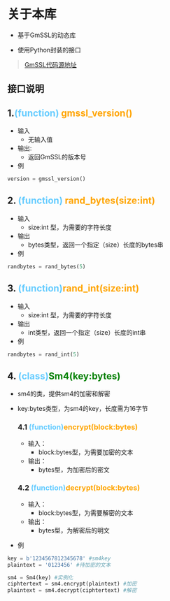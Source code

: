 # 关于本库

- 基于GmSSL的动态库

- 使用Python封装的接口


> [GmSSL代码源地址](https://github.com/guanzhi/GmSSL)

## 接口说明

## 1.<span style="color:#66ccff;">(function)</span> <span style="color:orange;">gmssl_version()</span>   

- 输入
    + 无输入值
- 输出:
    + 返回GmSSL的版本号
- 例
```python
version = gmssl_version()
```

## 2. <span style="color:#66ccff;">(function)</span> <span style="color:orange;">rand_bytes(size:int)</span>

- 输入
    + size:int 型，为需要的字符长度
- 输出
    + bytes类型，返回一个指定（size）长度的bytes串
- 例
```python
randbytes = rand_bytes(5)
```

## 3. <span style="color:#66ccff;">(function)</span><span style="color:orange;">rand_int(size:int)</span> 

- 输入
    + size:int 型，为需要的字符长度
- 输出
    + int类型，返回一个指定（size）长度的int串
- 例
```python
randbytes = rand_int(5)
```

## 4. <span style="color:#66ccff;">(class)</span><span style="color:green;">Sm4(key:bytes)</span>
- sm4的类，提供sm4的加密和解密
- key:bytes类型，为sm4的key，长度需为16字节


    ### 4.1 <span style="color:#66ccff;">(function)</span><span style="color:orange;">encrypt(block:bytes)</span> 
    - 输入：
        + block:bytes型，为需要加密的文本
    - 输出：
        + bytes型，为加密后的密文
    >
    ### 4.2 <span style="color:#66ccff;">(function)</span><span style="color:orange;">decrypt(block:bytes)</span> 
    - 输入：
        + block:bytes型，为需要解密的文本
    - 输出：
        + bytes型，为解密后的明文
- 例
```python
key = b'1234567812345678' #sm4key
plaintext = '0123456' #待加密的文本

sm4 = Sm4(key) #实例化
ciphtertext = sm4.encrypt(plaintext) #加密
plaintext = sm4.decrypt(ciphtertext) #解密

```
